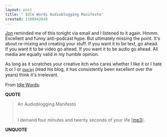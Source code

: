 ```yaml
---
layout: post
title: " Idle Words Audioblogging Manifesto"
created: 1100942049
---
```

<p>
<a href="http://blog.wirearchy.com/">Jon</a> reminded me of this tonight via email and I listened to it again.  Hmmm. Excellent and funny anti-podcast hype.  But ultimately missing the point.  It's about re-mixing and creating your stuff.  If you want it to be text, go ahead. If you want it to be video go ahead.  If you want it to be audio go ahead.  All media are equally valid in my humble opinion.
</p><p>
As long as it scratches your creative itch who cares whether I like it or I hate it or I or <span style="font-family:Verdana;"><a href="http://www.idlewords.com/">maciej</a></span> (read his blog, it has consistently been excellent over the years)<span style="font-family:Verdana;color:#6a6a6a;"> </span>think it's irrelevant.
</p><p>
From <a href="http://www.idlewords.com/2004/08/an_audioblogging_manifesto.htm">Idle Words</a>:
</p><p>
<strong>QUOTE</strong>
</p><blockquote>
An Audioblogging Manifesto
<br />
<br />
<br />I demand four minutes and twenty seconds of your life [<a href="http://www.idlewords.com/audio/manifesto.mp3">mp3</a>].
</blockquote><p>
<strong>UNQUOTE</strong>
</p>

